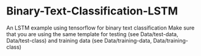 # Binary-Text-Classification-LSTM
An LSTM example using tensorflow for binary text classification
Make sure that you are using the same template for testing (see Data/test-data, Data/test-class) and training data (see Data/training-data, Data/training-class)
